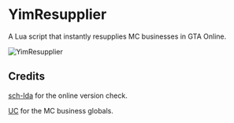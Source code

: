 # YimResupplier
A Lua script that instantly resupplies MC businesses in GTA Online.

![YimResupplier](https://github.com/xesdoog/YimResupplier/assets/66764345/87ba3695-ea69-4645-919c-3711024ff9c8)

## Credits
[sch-Ida](https://github.com/sch-lda) for the online version check.

[UC](https://www.unknowncheats.me/forum/grand-theft-auto-v/500059-globals-locals-discussion-read-page-1-a.html) for the MC business globals.
